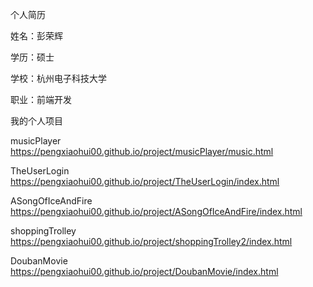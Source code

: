
个人简历

姓名：彭荣辉

学历：硕士

学校：杭州电子科技大学

职业：前端开发
 
我的个人项目

musicPlayer https://pengxiaohui00.github.io/project/musicPlayer/music.html

TheUserLogin https://pengxiaohui00.github.io/project/TheUserLogin/index.html

ASongOfIceAndFire https://pengxiaohui00.github.io/project/ASongOfIceAndFire/index.html

shoppingTrolley https://pengxiaohui00.github.io/project/shoppingTrolley2/index.html

DoubanMovie https://pengxiaohui00.github.io/project/DoubanMovie/index.html

